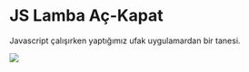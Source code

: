<h1>JS Lamba Aç-Kapat</h1>

Javascript çalışırken yaptığımız ufak uygulamardan bir tanesi.


![](Lamba-Ac-Kapa.gif)
